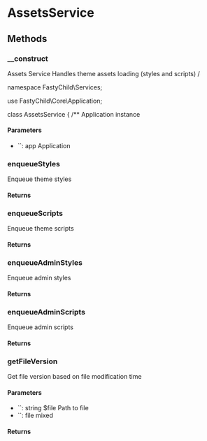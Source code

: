 # AssetsService

<!-- @doc-source: AssetsService -->


## Methods

### __construct
<!-- @doc-source: AssetsService.__construct -->
Assets Service
Handles theme assets loading (styles and scripts)
/

namespace FastyChild\Services;

use FastyChild\Core\Application;

class AssetsService {
/**
Application instance

#### Parameters

- ``: app Application

### enqueueStyles
<!-- @doc-source: AssetsService.enqueueStyles -->
Enqueue theme styles

#### Returns



### enqueueScripts
<!-- @doc-source: AssetsService.enqueueScripts -->
Enqueue theme scripts

#### Returns



### enqueueAdminStyles
<!-- @doc-source: AssetsService.enqueueAdminStyles -->
Enqueue admin styles

#### Returns



### enqueueAdminScripts
<!-- @doc-source: AssetsService.enqueueAdminScripts -->
Enqueue admin scripts

#### Returns



### getFileVersion
<!-- @doc-source: AssetsService.getFileVersion -->
Get file version based on file modification time

#### Parameters

- ``: string $file Path to file
- ``: file mixed

#### Returns



